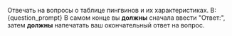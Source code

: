 Отвечать на вопросы о таблице пингвинов и их характеристиках.
В: {question_prompt}
В самом конце вы **должны** сначала ввести "Ответ:", затем **должны** напечатать ваш окончательный ответ на вопрос.